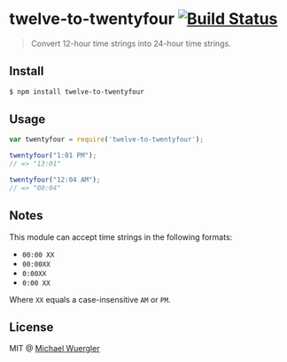 # twelve-to-twentyfour [![Build Status](https://travis-ci.org/radiovisual/twelve-to-twentyfour.svg)](https://travis-ci.org/radiovisual/twelve-to-twentyfour)
> Convert 12-hour time strings into 24-hour time strings.

## Install

```sh
$ npm install twelve-to-twentyfour
```

## Usage

```js
var twentyfour = require('twelve-to-twentyfour');

twentyfour("1:01 PM");
// => "13:01"

twentyfour("12:04 AM");
// => "00:04"

```

## Notes

This module can accept time strings in the following formats:

- `00:00 XX`
- `00:00XX`
- `0:00XX`
- `0:00 XX`

Where `XX` equals a case-insensitive `AM` or `PM`.

## License

MIT @ [Michael Wuergler](http://www.numetriclabs.com)
